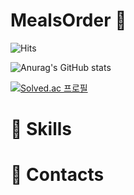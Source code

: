 # MealsOrder 👋

![Hits](https://hits.seeyoufarm.com/api/count/incr/badge.svg?url=https%3A%2F%2Fgithub.com%2Fgjbae1212%2Fhit-counter&count_bg=%2379C83D&title_bg=%23555555&icon=pinboard.svg&icon_color=%23E7E7E7&title=hits&edge_flat=false)


![Anurag's GitHub stats](https://github-readme-stats.vercel.app/api?username=mealsOrder&show_icons=true&theme=radical)


[![Solved.ac
프로필](http://mazassumnida.wtf/api/v2/generate_badge?boj=rhfo777)](https://solved.ac/rhfo777)


# :muscle: Skills


# :fax: Contacts



<!--
**mealsOrder/mealsOrder** is a ✨ _special_ ✨ repository because its `README.md` (this file) appears on your GitHub profile.

Here are some ideas to get you started:

- 🔭 I’m currently working on ...
- 🌱 I’m currently learning ...
- 👯 I’m looking to collaborate on ...
- 🤔 I’m looking for help with ...
- 💬 Ask me about ...
- 📫 How to reach me: ...
- 😄 Pronouns: ...
- ⚡ Fun fact: ...
-->
